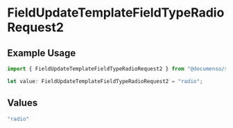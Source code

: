 # FieldUpdateTemplateFieldTypeRadioRequest2

## Example Usage

```typescript
import { FieldUpdateTemplateFieldTypeRadioRequest2 } from "@documenso/sdk-typescript/models/operations";

let value: FieldUpdateTemplateFieldTypeRadioRequest2 = "radio";
```

## Values

```typescript
"radio"
```